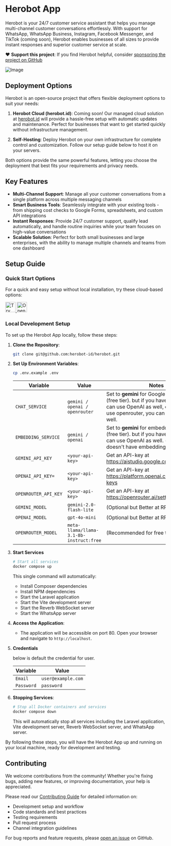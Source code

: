 # Herobot App

Herobot is your 24/7 customer service assistant that helps you manage multi-channel customer conversations effortlessly. With support for WhatsApp, WhatsApp Business, Instagram, Facebook Messenger, and TikTok (coming soon), Herobot enables businesses of all sizes to provide instant responses and superior customer service at scale.

❤️ **Support this project**: If you find Herobot helpful, consider [sponsoring the project on GitHub](https://github.com/sponsors/dihak)

![Image](https://github.com/user-attachments/assets/0e5d0d9a-8aea-4501-90e3-d5396f173104)

## Deployment Options

Herobot is an open-source project that offers flexible deployment options to suit your needs:

1. **Herobot Cloud (herobot.id)**: Coming soon! Our managed cloud solution at [herobot.id](https://herobot.id) will provide a hassle-free setup with automatic updates and maintenance. Perfect for businesses that want to get started quickly without infrastructure management.

2. **Self-Hosting**: Deploy Herobot on your own infrastructure for complete control and customization. Follow our setup guide below to host it on your servers.

Both options provide the same powerful features, letting you choose the deployment that best fits your requirements and privacy needs.

## Key Features

- **Multi-Channel Support**: Manage all your customer conversations from a single platform across multiple messaging channels
- **Smart Business Tools**: Seamlessly integrate with your existing tools - from shipping cost checks to Google Forms, spreadsheets, and custom API integrations
- **Instant Responses**: Provide 24/7 customer support, qualify lead automatically, and handle routine inquiries while your team focuses on high-value conversations
- **Scalable Solution**: Perfect for both small businesses and large enterprises, with the ability to manage multiple channels and teams from one dashboard

## Setup Guide

### Quick Start Options

For a quick and easy setup without local installation, try these cloud-based options:

<a href="https://studio.firebase.google.com/import?url=https://github.com/herobot-id/herobot">
  <picture>
    <source
      media="(prefers-color-scheme: dark)"
      srcset="https://cdn.firebasestudio.dev/btn/try_dark_32.svg">
    <source
      media="(prefers-color-scheme: light)"
      srcset="https://cdn.firebasestudio.dev/btn/try_light_32.svg">
    <img
      height="32"
      alt="Try in Firebase Studio"
      src="https://cdn.firebasestudio.dev/btn/try_blue_32.svg">
  </picture>
</a>
<a href="https://gitpod.io/#https://github.com/herobot-id/herobot">
  <img src="https://gitpod.io/button/open-in-gitpod.svg" alt="Open in Gitpod" height="32">
</a>

### Local Development Setup

To set up the Herobot App locally, follow these steps:

1. **Clone the Repository**:
    ```sh
    git clone git@github.com:herobot-id/herobot.git
    ```

2. **Set Up Environment Variables**:
    ```sh
    cp .env.example .env
    ```
   | Variable | Value | Notes |
   |----------|-------|-------|
   | `CHAT_SERVICE` | `gemini / openai / openrouter` | Set to **gemini** for Google Gemini chat (free tier). but if you have OpenAI, You can use OpenAI as well, or if you want to use openrouter, you can choose it as well. |
   | `EMBEDDING_SERVICE` | `gemini / openai` | Set to **gemini** for embedding generation (free tier). but if you have OpenAI, You can use OpenAI as well. (openrouter doesn't have embedding models) |
   | `GEMINI_API_KEY` | `<your-api-key>` | Get an API-key at <https://aistudio.google.com/apikey>. |
   | `OPENAI_API_KEY=` | `<your-api-key>` | Get an API-key at <https://platform.openai.com/account/api-keys> |
   | `OPENROUTER_API_KEY` | `<your-api-key>` | Get an API-key at <https://openrouter.ai/settings/keys> |
   | `GEMINI_MODEL` | `gemini-2.0-flash-lite` | (Optional but Better at RPM) |
   | `OPENAI_MODEL` | `gpt-4o-mini` | (Optional but Better at RPM) |
   | `OPENROUTER_MODEL` | `meta-llama/llama-3.1-8b-instruct:free` | (Recommended for free tier)

4. **Start Services**
   ```sh
   # Start all services
   docker compose up
   ```
   
   This single command will automatically:
   - Install Composer dependencies
   - Install NPM dependencies
   - Start the Laravel application
   - Start the Vite development server
   - Start the Reverb WebSocket server
   - Start the WhatsApp server

5. **Access the Application**:
   - The application will be accessible on port 80. Open your browser and navigate to `http://localhost`.

6. **Credentials**

   below is default the credential for user.
     
   | Variable | Value |
   |----------|-------|
   | `Email` | `user@example.com` |
   | `Password` | `password` |

8. **Stopping Services**:
   ```sh
   # Stop all Docker containers and services
   docker compose down
   ```
   
   This will automatically stop all services including the Laravel application, Vite development server, Reverb WebSocket server, and WhatsApp server.

By following these steps, you will have the Herobot App up and running on your local machine, ready for development and testing.

## Contributing

We welcome contributions from the community! Whether you're fixing bugs, adding new features, or improving documentation, your help is appreciated.

Please read our [Contributing Guide](CONTRIBUTING.md) for detailed information on:
- Development setup and workflow
- Code standards and best practices
- Testing requirements
- Pull request process
- Channel integration guidelines

For bug reports and feature requests, please [open an issue](https://github.com/herobot-id/herobot/issues) on GitHub.
